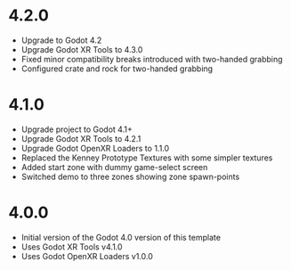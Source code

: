 # 4.2.0
 - Upgrade to Godot 4.2
 - Upgrade Godot XR Tools to 4.3.0
 - Fixed minor compatibility breaks introduced with two-handed grabbing
 - Configured crate and rock for two-handed grabbing

# 4.1.0
 - Upgrade project to Godot 4.1+
 - Upgrade Godot XR Tools to 4.2.1
 - Upgrade Godot OpenXR Loaders to 1.1.0
 - Replaced the Kenney Prototype Textures with some simpler textures
 - Added start zone with dummy game-select screen
 - Switched demo to three zones showing zone spawn-points

# 4.0.0
 - Initial version of the Godot 4.0 version of this template
 - Uses Godot XR Tools v4.1.0
 - Uses Godot OpenXR Loaders v1.0.0


